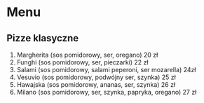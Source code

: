 # Menu

## Pizze klasyczne

1. Margherita (sos pomidorowy, ser, oregano) 20 zł
2. Funghi (sos pomidorowy, ser, pieczarki) 22 zł
3. Salami (sos pomidorowy, salami peperoni, ser mozarella) 24zł
4. Vesuvio (sos pomidorowy, podwójny ser, szynka) 25 zł
5. Hawajska (sos pomidorowy, ananas, ser, szynka) 26 zł
6. Milano (sos pomidorowy, ser, szynka, papryka, oregano) 27 zł
